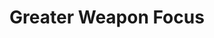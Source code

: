 ---
title: "Greater Weapon Focus"

feat:
  types: ["General", "Fighter"]
  description: |
    Choose one type of weapon for which you have already selected Weapon Focus. You can also choose unarmed strike or grapple as your weapon for purposes of this feat.
  prerequisite: |
    Proficiency with selected weapon, Weapon Focus with selected weapon, fighter level 8th.
  benefit: |
    You gain a +1 bonus on all attack rolls you make using the selected weapon. This bonus stacks with other bonuses on attack rolls, including the one from Weapon Focus (see below).
  special: |
    You can gain Greater Weapon Focus multiple times. Its effects do not stack. Each time you take the feat, it applies to a new type of weapon.

    A fighter must have Greater Weapon Focus with a given weapon to gain the Greater Weapon Specialization feat for that weapon.

    A fighter may select Greater Weapon Focus as one of his fighter bonus feats.
---